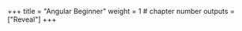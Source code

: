 +++
title = "Angular Beginner"
weight = 1 # chapter number
outputs = ["Reveal"]
+++

<section data-background-iframe="/softdev2-resources/images/angular/Angular_Introduction-Kris.pdf" data-background-interactive></section>
